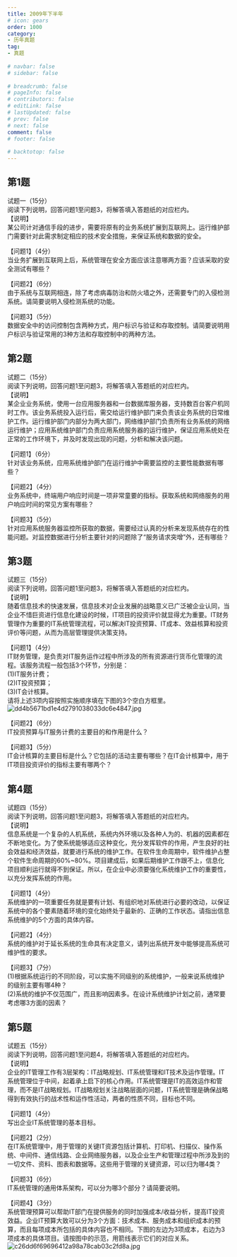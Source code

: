 ```yaml
---  
title: 2009年下半年  
# icon: gears  
order: 1000  
category:  
- 历年真题  
tag:  
- 真题  
  
# navbar: false  
# sidebar: false  
  
# breadcrumb: false  
# pageInfo: false  
# contributors: false  
# editLink: false  
# lastUpdated: false  
# prev: false  
# next: false  
comment: false  
# footer: false  
  
# backtotop: false  
---  
```

## 第1题 ##

试题一（15分）  
阅读下列说明，回答问题1至问题3，将解答填入答题纸的对应栏内。  
【说明】  
某公司计对通信手段的进步，需要将原有的业务系统扩展到互联网上。运行维护部门需要针对此需求制定相应的技术安全措施，来保证系统和数据的安全。  
  
【问题1】（4分）  
当业务扩展到互联网上后，系统管理在安全方面应该注意哪两方面？应该采取的安全测试有哪些？  
  
【问题2】（6分）  
由于系统与互联网相连，除了考虑病毒防治和防火墙之外，还需要专门的入侵检测系统。请简要说明入侵检测系统的功能。  
  
【问题3】（5分）  
数据安全中的访问控制包含两种方式，用户标识与验证和存取控制。请简要说明用户标识与验证常用的3种方法和存取控制中的两种方法。  


## 第2题 ##

试题二（15分）  
阅读下列说明，回答问题1至问题3，将解答填入答题纸的对应栏内。  
【说明】  
某企业业务系统，使用一台应用服务器和一台数据库服务器，支持数百台客户机同时工作。该业务系统投入运行后，需交给运行维护部门来负责该业务系统的日常维护工作。运行维护部门内部分为两大部门，网络维护部门负责所有业务系统的网络运行维护；应用系统维护部门负责应用系统服务器的运行维护，保证应用系统处在正常的工作环境下，并及时发现出现的问题，分析和解决该问题。  
  
【问题1】（6分）  
针对该业务系统，应用系统维护部门在运行维护中需要监控的主要性能数据有哪些？  
  
【问题2】（4分）  
业务系统中，终端用户响应时间是一项非常童要的指标。获取系统和网络服务的用户响应时间的常见方案有哪些？  
  
【问题3】（5分）  
针对应用系统服务器监控所获取的数据，需要经过认真的分析来发现系统存在的性能问题。对监控数据进行分析主要针对的问题除了“服务请求突增”外，还有哪些？  


## 第3题 ##

试题三（15分）  
阅读下列说明，回答问题1至问题3，将解答填入答题纸的对应栏内。  
【说明】  
随着信息技术的快速发展，信息技术对企业发展的战略意义已广泛被企业认同，当企业不惜巨资进行信息化建设的时候，IT项目的投资评价就显得尤为重要。IT财务管理作为重要的IT系统管理流程，可以解决IT投资预算、IT成本、效益核算和投资评价等问题，从而为高层管理提供决策支持。  
  
【问题1】（4分）  
IT财务管理，是负责对IT服务运作过程中所涉及的所有资源进行货币化管理的流程。该服务流程一般包括3个环节，分别是：  
(1)IT服务计费；  
(2)IT投资预算；  
(3)IT会计核算。  
请将上述3项内容按照实施顺序填在下图的3个空白方框里。  
![dd4b5671bd1e4d2791038033dc6e4847.jpg][]  
  
【问题2】（6分）  
IT投资预算与IT服务计费的主要目的和作用是什么？  
  
【问题3】（5分）  
IT会计核算的主要目标是什么？它包括的活动主要有哪些？在IT会计核算中，用于IT项目投资评价的指标主要有哪两个？  


## 第4题 ##

试题四（15分）  
阅读下列说明，回答问题1至问题3，将解答填入答题纸的对应栏内。  
【说明】  
信息系统是一个复杂的人机系统，系统内外环境以及各种人为的、机器的因素都在不断地变化。为了使系统能够适应这种变化，充分发挥软件的作用，产生良好的社会效益和经济效益，就要进行系统的维护工作。在软件生命周期中，软件维护占整个软件生命周期的60%~80%。项目建成后，如果后期维护工作跟不上，信息化项目顺利运行就得不到保证。所以，在企业中必须要强化系统维护工作的重要性，以充分发挥系统的作用。  
  
【问题1】（4分）  
系统维护的一项重要任务就是要有计划、有组织地对系统进行必要的改动，以保证系统中的各个要素随着环境的变化始终处于最新的、正确的工作状态。请指出信息系统维护的5个方面的具体内容。  
  
【问题2】（4分）  
系统的维护对于延长系统的生命具有决定意义，请列出系统开发中能够提高系统可维护性的要求。  
  
【问题3】（7分）  
(1)根据系统运行的不同阶段，可以实施不同级别的系统维护，一般来说系统维护的级别主要有哪4种？  
(2)系统的维护不仅范围广，而且影响因素多。在设计系统维护计划之前，通常要考虑哪3方面的因素？  


## 第5题 ##

试题五（15分）  
阅读下列说明，回答问题1至问题4，将解答填入答题纸的对应栏内。  
【说明】  
企业的IT管理工作有3层架构：IT战略规划、IT系统管理和IT技术及运作管理。IT系统管理位于中间，起着承上启下的核心作用。IT系统管理是IT的高效运作和管理，而不是IT战略规划。IT战略规划关注战略层面的问题，IT系统管理是确保战略得到有效执行的战术性和运作性活动，两者的性质不同，目标也不同。  
  
【问题1】（4分）  
写出企业IT系统管理的基本目标。  
  
【问题2】（2分）  
在IT系统管理中，用于管理的关键IT资源包括计算机、打印机、扫描仪、操作系统、中间件、通信线路、企业网络服务器，以及企业生产和管理过程中所涉及到的一切文件、资料、图表和数据等。这些用于管理的关键资源，可以归为哪4类？  
  
【问题3】（6分）  
IT系统管理的通用体系架构，可以分为哪3个部分？请简要说明。  
  
【问题4】（3分）  
系统管理预算可以帮助IT部门在提供服务的同时加强成本/收益分析，提高IT投资效益。企业IT预算大致可以分为3个方面：技术成本、服务成本和组织成本的预算，而且每项成本所包括的具体内容也不相同。下图的左边为3项成本，右边为3项成本的具体项目。请按图中的示范，用箭线表示它们的对应关系。  
![c26dd6f69696412a98a78cab03c2fd8a.jpg][]  



[dd4b5671bd1e4d2791038033dc6e4847.jpg]: https://www.xkxxkx.cn/file/exam/software/信息系统管理工程师/案例/第3题/dd4b5671bd1e4d2791038033dc6e4847.jpg
[c26dd6f69696412a98a78cab03c2fd8a.jpg]: https://www.xkxxkx.cn/file/exam/software/信息系统管理工程师/案例/第5题/c26dd6f69696412a98a78cab03c2fd8a.jpg
